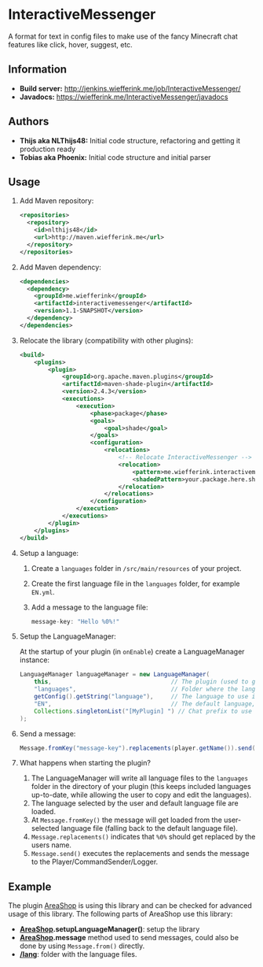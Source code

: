 InteractiveMessenger
====================

A format for text in config files to make use of the fancy Minecraft chat features like click, hover, suggest, etc.

## Information
* **Build server:** http://jenkins.wiefferink.me/job/InteractiveMessenger/
* **Javadocs:** https://wiefferink.me/InteractiveMessenger/javadocs

## Authors
* **Thijs aka NLThijs48:** Initial code structure, refactoring and getting it production ready
* **Tobias aka Phoenix:** Initial code structure and initial parser

## Usage
1. Add Maven repository:

    ```xml
    <repositories>
      <repository>
        <id>nlthijs48</id>
        <url>http://maven.wiefferink.me</url>
      </repository>
    </repositories>
    ```
1. Add Maven dependency:

    ```xml
    <dependencies>
      <dependency>
        <groupId>me.wiefferink</groupId>
        <artifactId>interactivemessenger</artifactId>
        <version>1.1-SNAPSHOT</version>
      </dependency>
    </dependencies>
    ```
1. Relocate the library (compatibility with other plugins):

    ```xml
    <build>
        <plugins>
            <plugin>
                <groupId>org.apache.maven.plugins</groupId>
                <artifactId>maven-shade-plugin</artifactId>
                <version>2.4.3</version>
                <executions>
                    <execution>
                        <phase>package</phase>
                        <goals>
                            <goal>shade</goal>
                        </goals>
                        <configuration>
                            <relocations>
                                <!-- Relocate InteractiveMessenger -->
                                <relocation>
                                    <pattern>me.wiefferink.interactivemessenger</pattern>
                                    <shadedPattern>your.package.here.shaded.interactivemessenger</shadedPattern>
                                </relocation>
                            </relocations>
                        </configuration>
                    </execution>
                </executions>
            </plugin>
        </plugins>
    </build>
    ```    
1. Setup a language:
    1. Create a `languages` folder in `/src/main/resources` of your project.
    1. Create the first language file in the `languages` folder, for example `EN.yml`.
    1. Add a message to the language file:
    
        ```java
        message-key: "Hello %0%!"
        ```
1. Setup the LanguageManager:
    
    At the startup of your plugin (in `onEnable`) create a LanguageManager instance:
        
    ```java
    LanguageManager languageManager = new LanguageManager(
        this,                                  // The plugin (used to get the languages bundled in the jar file)
        "languages",                           // Folder where the languages are stored
        getConfig().getString("language"),     // The language to use indicated by the plugin user
        "EN",                                  // The default language, expected to be shipped with the plugin and should be complete, fills in gaps in the user-selected language
        Collections.singletonList("[MyPlugin] ") // Chat prefix to use with Message#prefix(), could of course come from the config file
    );
    ```
1. Send a message:
    
    ```java
    Message.fromKey("message-key").replacements(player.getName()).send(player);
    ```
1. What happens when starting the plugin?
    1. The LanguageManager will write all language files to the `languages` folder in the directory of your plugin (this keeps included languages up-to-date, while allowing the user to copy and edit the languages).
    1. The language selected by the user and default language file are loaded.
    1. At `Message.fromKey()` the message will get loaded from the user-selected language file (falling back to the default language file).
    1. `Message.replacements()` indicates that `%0%` should get replaced by the users name.
    1. `Message.send()` executes the replacements and sends the message to the Player/CommandSender/Logger.

## Example
The plugin [AreaShop](https://github.com/NLthijs48/AreaShop) is using this library and can be checked for advanced usage of this library. The following parts of AreaShop use this library:

* **[AreaShop](https://github.com/NLthijs48/AreaShop/blob/master/AreaShop/src/main/java/me/wiefferink/areashop/AreaShop.java).setupLanguageManager()**: setup the library
* **[AreaShop](https://github.com/NLthijs48/AreaShop/blob/master/AreaShop/src/main/java/me/wiefferink/areashop/AreaShop.java).message** method used to send messages, could also be done by using `Message.from()` directly.
* **[/lang](https://github.com/NLthijs48/AreaShop/tree/master/AreaShop/src/main/resources/lang)**: folder with the language files.

